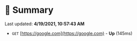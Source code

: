 # 📖 Summary
Last updated: **4/19/2021, 10:57:43 AM**

- `GET` [https://google.com](https://google.com) - **Up** (145ms)
